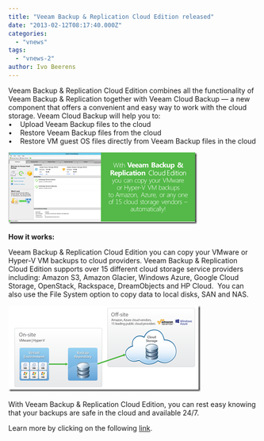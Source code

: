 ```yaml
---
title: "Veeam Backup & Replication Cloud Edition released"
date: "2013-02-12T08:17:40.000Z"
categories: 
  - "vnews"
tags: 
  - "vnews-2"
author: Ivo Beerens
---
```


Veeam Backup & Replication Cloud Edition combines all the functionality of Veeam Backup & Replication together with Veeam Cloud Backup — a new component that offers a convenient and easy way to work with the cloud storage. Veeam Cloud Backup will help you to:  
•    Upload Veeam Backup files to the cloud  
•    Restore Veeam Backup files from the cloud  
•    Restore VM guest OS files directly from Veeam Backup files in the cloud

[![image](images/image_thumb6.png "image")](images/image6.png)

**How it works:**

Veeam Backup & Replication Cloud Edition you can copy your VMware or Hyper-V VM backups to cloud providers. Veeam Backup & Replication Cloud Edition supports over 15 different cloud storage service providers including: Amazon S3, Amazon Glacier, Windows Azure, Google Cloud Storage, OpenStack, Rackspace, DreamObjects and HP Cloud.  You can also use the File System option to copy data to local disks, SAN and NAS.

[![image](images/image_thumb7.png "image")](images/image7.png)

With Veeam Backup & Replication Cloud Edition, you can rest easy knowing that your backups are safe in the cloud and available 24/7.

Learn more by clicking on the following [link](http://www.veeam.com/cloud-backup-VMware-hyper-v.html?mkt_tok=3RkMMJWWfF9wsRolu6%252FJdu%252FhmjTEU5z17OgtUaG3lMI%252F0ER3fOvrPUfGjI4CTcVjMq%252BNFAAgAZVnyRQFDOWQfY0%253D).



